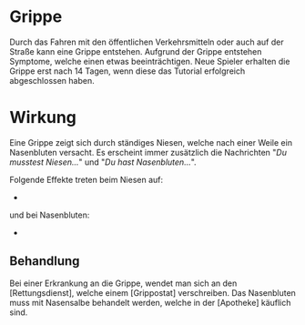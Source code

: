 # Grippe

Durch das Fahren mit den öffentlichen Verkehrsmitteln oder auch auf der Straße kann eine Grippe entstehen. Aufgrund der Grippe entstehen Symptome, welche einen etwas beeinträchtigen. 
Neue Spieler erhalten die Grippe erst nach 14 Tagen, wenn diese das Tutorial erfolgreich abgeschlossen haben.

# Wirkung

Eine Grippe zeigt sich durch ständiges Niesen, welche nach einer Weile ein Nasenbluten versacht. Es erscheint immer zusätzlich die Nachrichten "*Du musstest Niesen...*" und "*Du hast Nasenbluten...*".

Folgende Effekte treten beim Niesen auf:

-
und bei Nasenbluten:

-

## Behandlung

Bei einer Erkrankung an die Grippe, wendet man sich an den [Rettungsdienst], welche einem [Grippostat] verschreiben. Das Nasenbluten muss mit Nasensalbe behandelt werden, welche in der [Apotheke] käuflich sind.
